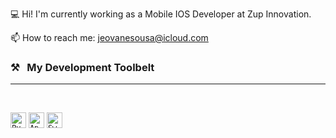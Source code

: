 
💻 Hi! I'm currently working as a Mobile IOS Developer at Zup Innovation.

📫 How to reach me: <a href="mailto: jeovanesousa@icloud.com">jeovanesousa@icloud.com</a>

### ⚒&nbsp;&nbsp;&nbsp;My Development Toolbelt
<hr>
<br>
<p>
<code><img title="Python" height="25" src="https://upload.wikimedia.org/wikipedia/commons/thumb/c/c3/Python-logo-notext.svg/1869px-Python-logo-notext.svg.png"></code>
<code><img title="Apple" height="25" src="https://edrodrigues.com.br/wp-content/uploads/2020/07/historia-do-logotipo-da-apple-tudo-sobre-o-apple-logo-evolution-5.jpg"></code>
<code><img title="Swift" height="25" src="https://ih0.redbubble.net/image.415946483.7473/flat,1000x1000,075,f.u1.jpg"></code>

